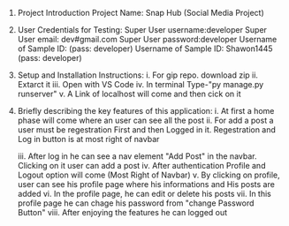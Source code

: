 1. Project Introduction
         Project Name: Snap Hub (Social Media Project)

2. User Credentials for Testing:
        Super User username:developer
        Super User email: dev#gmail.com
        Super User password:developer
        Username of Sample ID: (pass: developer)
        Username of Sample ID: Shawon1445 (pass: developer)

3. Setup and Installation Instructions:
       i. For gip repo. download zip
       ii. Extarct it
       iii. Open with VS Code
       iv. In terminal Type-"py manage.py runserver"
       v. A Link of localhost will come and then cick on it

4. Briefly describing the key features of this application:
      i. At first a home phase will come where an user can see all the post
      ii. For add a post a user must be regestration First and then Logged in it. Regestration and Log in button is at most  right of navbar

      iii. After log in he can see a nav element "Add Post" in the navbar. Clicking on it user can add a post
      iv. After authentication Profile and Logout option will come (Most Right of Navbar)
      v. By clicking on profile, user can see his profile page where his informations and His posts are added
      vi. In the profile page, he can edit or delete his posts
      vii. In this profile page he can chage his password from "change Password Button"
      viii. After enjoying the features he can logged out

       
